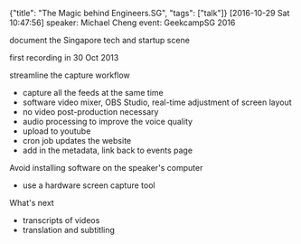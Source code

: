 {"title": "The Magic behind Engineers.SG", "tags": ["talk"]}
[2016-10-29 Sat 10:47:56]
speaker: Michael Cheng
event: GeekcampSG 2016

document the Singapore tech and startup scene

first recording in 30 Oct 2013

streamline the capture workflow
* capture all the feeds at the same time
* software video mixer, OBS Studio, real-time adjustment of screen layout
* no video post-production necessary
* audio processing to improve the voice quality
* upload to youtube
* cron job updates the website
* add in the metadata, link back to events page

Avoid installing software on the speaker's computer
* use a hardware screen capture tool

What's next
* transcripts of videos
* translation and subtitling


